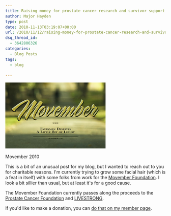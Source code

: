 ```yaml
---
title: Raising money for prostate cancer research and survivor support
author: Major Hayden
type: post
date: 2010-11-13T03:19:07+00:00
url: /2010/11/12/raising-money-for-prostate-cancer-research-and-survivor-support/
dsq_thread_id:
  - 3642806326
categories:
  - Blog Posts
tags:
  - blog

---
```

<div id="attachment_1862" style="width: 325px" class="wp-caption alignright">
  <a href="/wp-content/uploads/2010/11/Movember.jpg"><img src="/wp-content/uploads/2010/11/Movember.jpg" alt="Movember" title="Movember" width="315" height="206" class="size-full wp-image-1862" /></a>

  <p class="wp-caption-text">
    Movember 2010
  </p>
</div>



This is a bit of an unusual post for my blog, but I wanted to reach out to you for charitable reasons. I'm currently trying to grow some facial hair (which is a feat in itself) with some folks from work for the [Movember Foundation][1]. I look a bit sillier than usual, but at least it's for a good cause.

The Movember Foundation currently passes along the proceeds to the [Prostate Cancer Foundation][2] and [LIVESTRONG][3].

If you'd like to make a donation, you can [do that on my member page][4].

<div style="clear: both;">
</div>

 [1]: http://us.movember.com/
 [2]: http://www.pcf.org/
 [3]: http://www.livestrong.org/
 [4]: http://us.movember.com/mospace/1073998/
